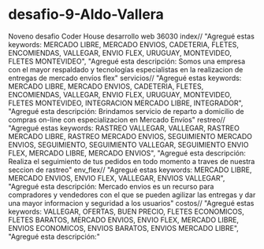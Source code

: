 # desafio-9-Aldo-Vallera
Noveno desafio Coder House desarrollo web 36030
index// "Agregué estas keywords: MERCADO LIBRE, MERCADO ENVIOS, CADETERIA, FLETES, ENCOMIENDAS, VALLEGAR, ENVIO FLEX, URUGUAY, MONTEVIDEO, FLETES MONTEVIDEO", "Agregué esta descripción: Somos una empresa con el mayor respaldado y tecnologías especialistas en la realizacion de entregas de mercado envíos flex"
servicios// "Agregué estas keywords: MERCADO LIBRE, MERCADO ENVIOS, CADETERIA, FLETES, ENCOMIENDAS, VALLEGAR, ENVIO FLEX, URUGUAY, MONTEVIDEO, FLETES MONTEVIDEO, INTEGRACION MERCADO LIBRE, INTEGRADOR", "Agregué esta descripción: Brindamos servicio de reparto a domicilio de compras on-line con especializacion en Mercado Envíos"
restreo// "Agregué estas keywords: RASTREO VALLEGAR, VALLEGAR, RASTREO MERCADO LIBRE, RASTREO MERCADO ENVIOS, SEGUIMIENTO MERCADO ENVIOS, SEGUIMIENTO, SEGUIMIENTO VALLEGAR, SEGUIMIENTO ENVIO FLEX, MERCADO LIBRE, MERCADO ENVIOS", "Agregué esta descripción: Realiza el seguimiento de tus pedidos en todo momento a traves de nuestra seccion de rastreo"
env_flex// "Agregué estas keywords: MERCADO LIBRE, MERCADO ENVIOS, ENVIO FLEX, VALLEGAR, ENVIOS VALLEGAR", "Agregué esta descripción: Mercado envios es un recurso para compradores y vendedores con el que se pueden agilizar las entregas y dar una mayor informacion y seguridad a los usuarios"
costos// "Agregué estas keywords: VALLEGAR, OFERTAS, BUEN PRECIO, FLETES ECONOMICOS, FLETES BARATOS, MERCADO ENVIOS, ENVIO FLEX, MERCADO LIBRE, ENVIOS ECONOMICOS, ENVIOS BARATOS, ENVIOS MERCADO LIBRE", "Agregué esta descripción:"